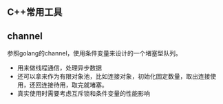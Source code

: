 C++常用工具
----------



channel
-----------
参照golang的channel，使用条件变量来设计的一个堵塞型队列。
- 用来做线程通信，处理异步数据 
- 还可以拿来作为有限对象池，比如连接对象，初始化固定数量，取出连接使用，还回连接待用，取完就堵塞。 
- 真实使用时需要考虑互斥锁和条件变量的性能影响
